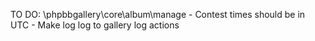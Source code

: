 TO DO:
	\phpbbgallery\core\album\manage 
		- Contest times should be in UTC
		- Make log log to gallery log actions